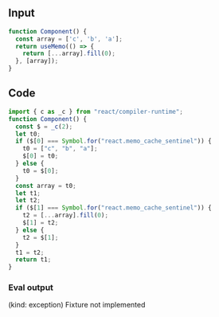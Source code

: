 
## Input

```javascript
function Component() {
  const array = ['c', 'b', 'a'];
  return useMemo(() => {
    return [...array].fill(0);
  }, [array]);
}

```

## Code

```javascript
import { c as _c } from "react/compiler-runtime";
function Component() {
  const $ = _c(2);
  let t0;
  if ($[0] === Symbol.for("react.memo_cache_sentinel")) {
    t0 = ["c", "b", "a"];
    $[0] = t0;
  } else {
    t0 = $[0];
  }
  const array = t0;
  let t1;
  let t2;
  if ($[1] === Symbol.for("react.memo_cache_sentinel")) {
    t2 = [...array].fill(0);
    $[1] = t2;
  } else {
    t2 = $[1];
  }
  t1 = t2;
  return t1;
}

```
      
### Eval output
(kind: exception) Fixture not implemented